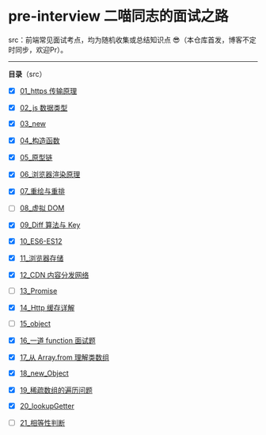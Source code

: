 # pre-interview 二喵同志的面试之路

src：前端常见面试考点，均为随机收集或总结知识点 😎（本仓库首发，博客不定时同步，欢迎Pr）。

---

**目录**（src）

- [x] [01_https 传输原理](https://github.com/yesmore/pre-interview/blob/main/src/01_https%E4%BC%A0%E8%BE%93%E5%8E%9F%E7%90%86.md)
- [x] [02_js 数据类型](https://github.com/yesmore/pre-interview/blob/main/sc/02_js%E6%95%B0%E6%8D%AE%E7%B1%BB%E5%9E%8B.md)
- [x] [03_new](https://github.com/yesmore/pre-interview/blob/main/src/03_new.md)
- [x] [04\_构造函数](https://github.com/yesmore/pre-interview/blob/main/src/04_%E6%9E%84%E9%80%A0%E5%87%BD%E6%95%B0.md)
- [x] [05\_原型链](https://github.com/yesmore/pre-interview/blob/main/src/05_%E5%8E%9F%E5%9E%8B%E9%93%BE.md)
- [x] [06\_浏览器渲染原理](https://github.com/yesmore/pre-interview/blob/main/src/06_%E6%B5%8F%E8%A7%88%E5%99%A8%E6%B8%B2%E6%9F%93%E5%8E%9F%E7%90%86.md)
- [x] [07\_重绘与重排](https://github.com/yesmore/pre-interview/blob/main/src/07_%E9%87%8D%E7%BB%98%E4%B8%8E%E9%87%8D%E6%8E%92.md)
- [ ] [08\_虚拟 DOM](https://github.com/yesmore/pre-interview/blob/main/src/08_%E8%99%9A%E6%8B%9FDOM.md)
- [x] [09_Diff 算法与 Key](https://github.com/yesmore/pre-interview/blob/main/src/09_Diff%E7%AE%97%E6%B3%95%E4%B8%8EKey.md)
- [x] [10_ES6-ES12](https://github.com/yesmore/pre-interview/blob/main/src/10_ES6-ES12.md)
- [x] [11\_浏览器存储](https://github.com/yesmore/pre-interview/blob/main/src/11_%E6%B5%8F%E8%A7%88%E5%99%A8%E5%AD%98%E5%82%A8.md)
- [x] [12_CDN 内容分发网络](https://github.com/yesmore/pre-interview/blob/main/src/12_CDN%E5%86%85%E5%AE%B9%E5%88%86%E5%8F%91%E7%BD%91%E7%BB%9C.md)
- [ ] [13_Promise](https://github.com/yesmore/pre-interview/blob/main/src/13_Promise.md)
- [x] [14_Http 缓存详解](https://github.com/yesmore/pre-interview/blob/main/src/14_Http%E7%BC%93%E5%AD%98%E8%AF%A6%E8%A7%A3.md)
- [ ] [15_object](https://github.com/yesmore/pre-interview/blob/main/src/15_object.md)
- [x] [16\_一道 function 面试题](https://github.com/yesmore/pre-interview/blob/main/src/16_%E4%B8%80%E9%81%93function%E9%9D%A2%E8%AF%95%E9%A2%98.md)
- [x] [17\_从 Array.from 理解类数组](https://github.com/yesmore/pre-interview/blob/main/src/17_%E4%BB%8EArray.from%E7%90%86%E8%A7%A3%E7%B1%BB%E6%95%B0%E7%BB%84.md)
- [x] [18_new_Object](https://github.com/yesmore/pre-interview/blob/main/src/18_new%20Object().md)
- [x] [19_稀疏数组的遍历问题](https://github.com/yesmore/pre-interview/blob/main/src/)
- [x] [20_lookupGetter](https://github.com/yesmore/pre-interview/blob/main/src/20_lookupGetter)
- [ ] [21_相等性判断](https://github.com/yesmore/pre-interview/blob/main/src/)

